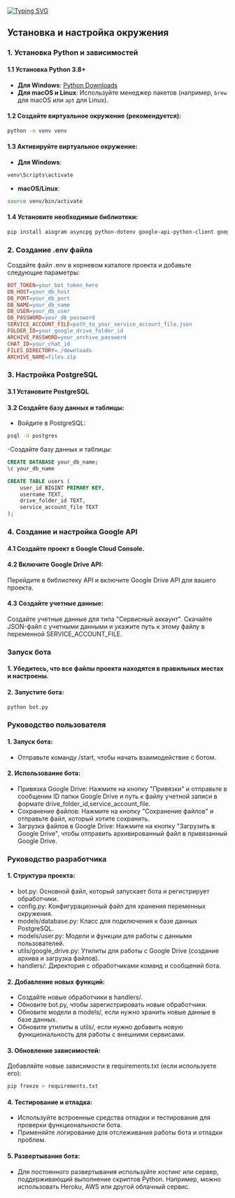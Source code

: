 [![Typing SVG](https://readme-typing-svg.herokuapp.com?color=%2336BCF7&lines=the+first+full-fledged+telegram+bot)](https://github.com/echo-2k/first_full_bot)

## Установка и настройка окружения

### 1. Установка Python и зависимостей

#### 1.1 Установка Python 3.8+

- **Для Windows**: [Python Downloads](https://www.python.org/downloads/)
- **Для macOS и Linux**: Используйте менеджер пакетов (например, `brew` для macOS или `apt` для Linux).

#### 1.2 Создайте виртуальное окружение (рекомендуется):
```bash
python -m venv venv
```

#### 1.3 Активируйте виртуальное окружение:
- **Для Windows**:
```bash
venv\Scripts\activate
```
- **macOS/Linux**:
```bash
source venv/bin/activate
```

#### 1.4 Установите необходимые библиотеки:
```bash
pip install aiogram asyncpg python-dotenv google-api-python-client google-auth pyzipper
```

### 2. Создание .env файла

Создайте файл .env в корневом каталоге проекта и добавьте следующие параметры:
```makefile
BOT_TOKEN=your_bot_token_here
DB_HOST=your_db_host
DB_PORT=your_db_port
DB_NAME=your_db_name
DB_USER=your_db_user
DB_PASSWORD=your_db_password
SERVICE_ACCOUNT_FILE=path_to_your_service_account_file.json
FOLDER_ID=your_google_drive_folder_id
ARCHIVE_PASSWORD=your_archive_password
CHAT_ID=your_chat_id
FILES_DIRECTORY=./downloads
ARCHIVE_NAME=files.zip
```

### 3. Настройка PostgreSQL

#### 3.1 Установите PostgreSQL

#### 3.2 Создайте базу данных и таблицы:
- Войдите в PostgreSQL:
```bash
psql -U postgres
```

-Создайте базу данных и таблицы:
```sql
CREATE DATABASE your_db_name;
\c your_db_name

CREATE TABLE users (
    user_id BIGINT PRIMARY KEY,
    username TEXT,
    drive_folder_id TEXT,
    service_account_file TEXT
);
```
### 4. Создание и настройка Google API

#### 4.1 Создайте проект в Google Cloud Console.

#### 4.2 Включите Google Drive API:
Перейдите в библиотеку API и включите Google Drive API для вашего проекта.

#### 4.3 Создайте учетные данные:
Создайте учетные данные для типа "Сервисный аккаунт".
Скачайте JSON-файл с учетными данными и укажите путь к этому файлу в переменной SERVICE_ACCOUNT_FILE.

### Запуск бота

#### 1. Убедитесь, что все файлы проекта находятся в правильных местах и настроены.

#### 2. Запустите бота:
```bash
python bot.py
```

### Руководство пользователя

#### 1. Запуск бота:
- Отправьте команду /start, чтобы начать взаимодействие с ботом.

#### 2. Использование бота:
- Привязка Google Drive:
Нажмите на кнопку "Привязки" и отправьте в сообщении ID папки Google Drive и путь к файлу учетной записи в формате drive_folder_id,service_account_file.
- Сохранение файлов:
Нажмите на кнопку "Сохранение файлов" и отправьте файл, который хотите сохранить.
- Загрузка файлов в Google Drive:
Нажмите на кнопку "Загрузить в Google Drive", чтобы отправить архивированный файл в привязанный Google Drive.

### Руководство разработчика

#### 1. Структура проекта:
- bot.py:
Основной файл, который запускает бота и регистрирует обработчики.
- config.py:
Конфигурационный файл для хранения переменных окружения.
- models/database.py:
Класс для подключения к базе данных PostgreSQL.
- models/user.py:
Модели и функции для работы с данными пользователей.
- utils/google_drive.py:
Утилиты для работы с Google Drive (создание архива и загрузка файлов).
- handlers/:
Директория с обработчиками команд и сообщений бота.

#### 2. Добавление новых функций:
- Создайте новые обработчики в handlers/.
- Обновите bot.py, чтобы зарегистрировать новые обработчики.
- Обновите модели в models/, если нужно хранить новые данные в базе данных.
- Обновите утилиты в utils/, если нужно добавить новую функциональность для работы с внешними сервисами.

#### 3. Обновление зависимостей:
Добавляйте новые зависимости в requirements.txt (если используете его):
```bash
pip freeze > requirements.txt
```

#### 4. Тестирование и отладка:
- Используйте встроенные средства отладки и тестирования для проверки функциональности бота.
- Применяйте логирование для отслеживания работы бота и отладки проблем.

#### 5. Развертывание бота:
- Для постоянного развертывания используйте хостинг или сервер, поддерживающий выполнение скриптов Python. Например, можно использовать Heroku, AWS или другой облачный сервис.
